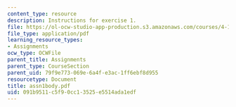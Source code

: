 ```yaml
---
content_type: resource
description: Instructions for exercise 1.
file: https://ol-ocw-studio-app-production.s3.amazonaws.com/courses/4-104-architectural-design-intentions-spring-2004/091b9511c5f90cc13525e5514ada1edf_assn1body.pdf
file_type: application/pdf
learning_resource_types:
- Assignments
ocw_type: OCWFile
parent_title: Assignments
parent_type: CourseSection
parent_uid: 79f9e773-069e-6a4f-e3ac-1ff6ebf8d955
resourcetype: Document
title: assn1body.pdf
uid: 091b9511-c5f9-0cc1-3525-e5514ada1edf
---
```

